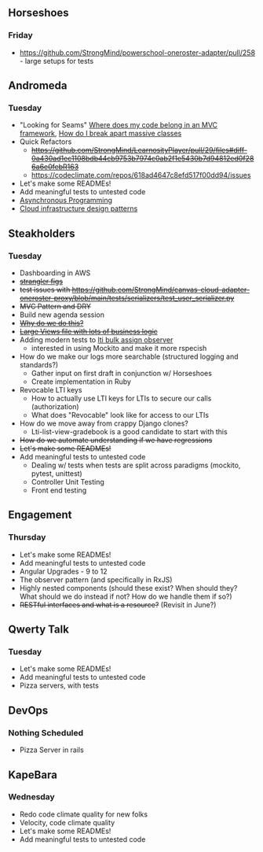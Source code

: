 ## Horseshoes
### Friday
* https://github.com/StrongMind/powerschool-oneroster-adapter/pull/258 - large setups for tests

## Andromeda
### Tuesday
* "Looking for Seams" [Where does my code belong in an MVC framework](mvc_framework_seams.md), [How do I break apart massive classes](creating_single_responsibilities.md)
* Quick Refactors
  * ~~https://github.com/StrongMind/LearnosityPlayer/pull/29/files#diff-0a430ad1ec1108bdb44cb9753b7974c0ab2f1e5430b7d94812ed0f286a6e0febR163~~
  * https://codeclimate.com/repos/618ad4647c8efd517f00dd94/issues
* Let's make some READMEs!
* Add meaningful tests to untested code
* [Asynchronous Programming](asynchronous.md)
* [Cloud infrastructure design patterns](cloud_design.md)

## Steakholders
### Tuesday
* Dashboarding in AWS
* ~~[strangler figs](https://martinfowler.com/bliki/StranglerFigApplication.html)~~
* ~~test issues with https://github.com/StrongMind/canvas-cloud-adapter-oneroster-proxy/blob/main/tests/serializers/test_user_serializer.py~~
* ~~MVC Pattern and DRY~~
* Build new agenda session
* ~~[Why do we do this?](https://github.com/StrongMind/lti-account-settings/blob/a4cce10fbe47a3b0b90f59e7aa7feff7b6cacbc1/views.py#L83)~~
* ~~[Large Views file with lots of business logic](https://github.com/StrongMind/lti-account-settings/blob/a4cce10fbe47a3b0b90f59e7aa7feff7b6cacbc1/views.py)~~
* Adding modern tests to [lti bulk assign observer](https://github.com/StrongMind/lti-bulk-assign-observer)
  * interested in using Mockito and make it more rspecish
* How do we make our logs more searchable (structured logging and standards?)
  * Gather input on first draft in conjunction w/ Horseshoes
  * Create implementation in Ruby
* Revocable LTI keys
  * How to actually use LTI keys for LTIs to secure our calls (authorization)
  * What does "Revocable" look like for access to our LTIs
* How do we move away from crappy Django clones?
  * Lti-list-view-gradebook is a good candidate to start with this
* ~~How do we automate understanding if we have regressions~~
* ~~Let's make some READMEs!~~
* Add meaningful tests to untested code
  * Dealing w/ tests when tests are split across paradigms (mockito, pytest, unittest)
  * Controller Unit Testing
  * Front end testing

## Engagement
### Thursday
* Let's make some READMEs!
* Add meaningful tests to untested code
* Angular Upgrades - 9 to 12
* The observer pattern (and specifically in RxJS)
* Highly nested components (should these exist? When should they? What should we do instead if not? How do we handle them if so?)
* ~~RESTful interfaces and what is a resource?~~ (Revisit in June?)

## Qwerty Talk
### Tuesday
* Let's make some READMEs!
* Add meaningful tests to untested code
* Pizza servers, with tests

## DevOps
### Nothing Scheduled
* Pizza Server in rails

## KapeBara
### Wednesday
* Redo code climate quality for new folks
* Velocity, code climate quality
* Let's make some READMEs!
* Add meaningful tests to untested code
